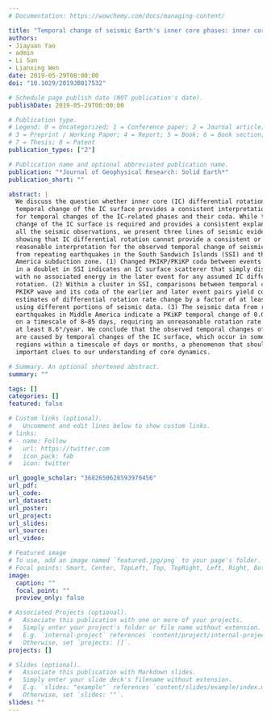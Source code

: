 ```yaml
---
# Documentation: https://wowchemy.com/docs/managing-content/

title: "Temporal change of seismic Earth's inner core phases: inner core differential rotation or temporal change of inner core surface?"
authors:
- Jiayuan Yao
- admin
- Li Sun
- Lianxing Wen
date: 2019-05-29T00:00:00
doi: "10.1029/2019JB017532"

# Schedule page publish date (NOT publication's date).
publishDate: 2019-05-29T00:00:00

# Publication type.
# Legend: 0 = Uncategorized; 1 = Conference paper; 2 = Journal article;
# 3 = Preprint / Working Paper; 4 = Report; 5 = Book; 6 = Book section;
# 7 = Thesis; 8 = Patent
publication_types: ["2"]

# Publication name and optional abbreviated publication name.
publication: "*Journal of Geophysical Research: Solid Earth*"
publication_short: ""

abstract: |
  We discuss the question whether inner core (IC) differential rotation or
  temporal change of the IC surface provides a consistent interpretation
  for temporal changes of the IC‐related phases and their coda. While temporal
  change of the IC surface is required and provides a consistent explanation to
  all the seismic observations, we present three lines of seismic evidence
  showing that IC differential rotation cannot provide a consistent or
  reasonable interpretation for the observed temporal change of seismic waves
  from repeating earthquakes in the South Sandwich Islands (SSI) and the Middle
  America subduction zone. (1) Changed PKIKP/PKiKP coda between events
  in a doublet in SSI indicates an IC surface scatterer that simply disappeared,
  with no associated energy in the later event for any assumed IC differential
  rotation. (2) Within a cluster in SSI, comparisons between temporal changes of
  PKIKP wave and its coda of the earlier and later event pairs yield contradictory
  estimates of differential rotation rate change by a factor of at least 27,
  using different portions of seismic data. (3) The seismic data from repeating
  earthquakes in Middle America indicate a PKiKP temporal change of 0.017–0.04 s
  on a timescale of 8–85 days, requiring an unreasonable rotation rate of
  at least 8.6°/year. We conclude that the observed temporal changes of IC phases
  are caused by temporal changes of the IC surface, which occur in some localized
  regions within a timescale of days or months, a phenomenon that should provide
  important clues to our understanding of core dynamics.

# Summary. An optional shortened abstract.
summary: ""

tags: []
categories: []
featured: false

# Custom links (optional).
#   Uncomment and edit lines below to show custom links.
# links:
# - name: Follow
#   url: https://twitter.com
#   icon_pack: fab
#   icon: twitter

url_google_scholar: "3682650628593970456"
url_pdf:
url_code:
url_dataset:
url_poster:
url_project:
url_slides:
url_source:
url_video:

# Featured image
# To use, add an image named `featured.jpg/png` to your page's folder.
# Focal points: Smart, Center, TopLeft, Top, TopRight, Left, Right, BottomLeft, Bottom, BottomRight.
image:
  caption: ""
  focal_point: ""
  preview_only: false

# Associated Projects (optional).
#   Associate this publication with one or more of your projects.
#   Simply enter your project's folder or file name without extension.
#   E.g. `internal-project` references `content/project/internal-project/index.md`.
#   Otherwise, set `projects: []`.
projects: []

# Slides (optional).
#   Associate this publication with Markdown slides.
#   Simply enter your slide deck's filename without extension.
#   E.g. `slides: "example"` references `content/slides/example/index.md`.
#   Otherwise, set `slides: ""`.
slides: ""
---
```

